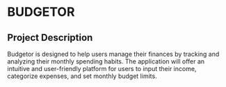 # BUDGETOR
## Project Description 
Budgetor is designed to help users manage their finances by tracking and analyzing their monthly spending habits. The application will offer an intuitive and user-friendly platform for users to input their income, categorize expenses, and set monthly budget limits.

